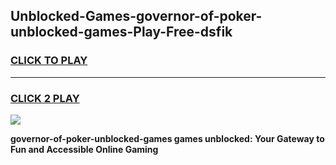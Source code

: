 
## Unblocked-Games-governor-of-poker-unblocked-games-Play-Free-dsfik
<h3>
<a href="https://premium76.site?title=governor-of-poker-unblocked-games&ref=10A">CLICK TO PLAY</a></h3>
<hr>

<h3>
<a href="https://premium76.site?title=governor-of-poker-unblocked-games&ref=10A">CLICK 2 PLAY</a>
  
</h3>

<a href="https://premium76.site?title=governor-of-poker-unblocked-games&ref=10A"><img src="https://clearcache.store/games.png"></a>


**governor-of-poker-unblocked-games games unblocked: Your Gateway to Fun and Accessible Online Gaming**
